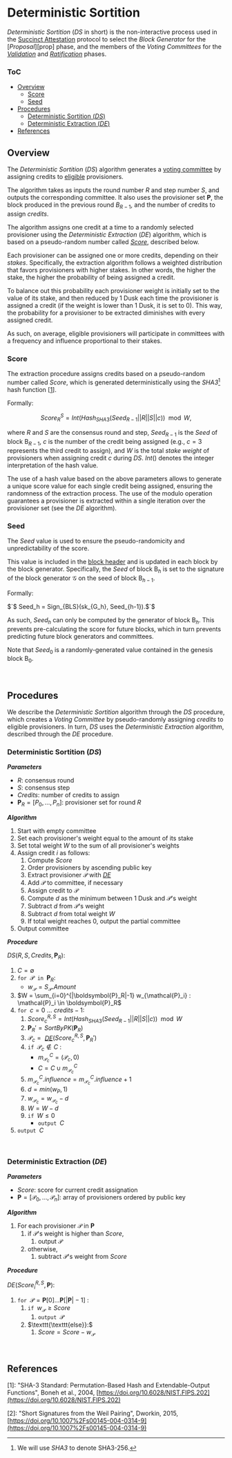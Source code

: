 <!-- TODO: Define BlockGenerator() and Committee() procedures -->

# Deterministic Sortition
*Deterministic Sortition* (*DS* in short) is the non-interactive process used in the [Succinct Attestation](consensus/README.md) protocol to select the *Block Generator* for the [*Proposal*][prop] phase, and the members of the *Voting Committees* for the [*Validation*][val] and [*Ratification*][rat] phases.

### ToC
- [Overview](#overview)
  - [Score](#score)
  - [Seed](#seed)
- [Procedures](#procedures)
  - [Deterministic Sortition (*DS*)](#deterministic-sortition-ds)
  - [Deterministic Extraction (*DE*)](#deterministic-extraction-de)
- [References](#references)


## Overview
The *Deterministic Sortition* ($DS$) algorithm generates a [voting committee][com] by assigning credits to [eligible](consensus/README.md#provisioners-and-stakes) provisioners.

The algorithm takes as inputs the round number $R$ and step number $S$, and outputs the corresponding committee.
It also uses the provisioner set $\boldsymbol{P}$, the block produced in the previous round ${B}_{R-1}$, and the number of credits to assign $credits$.

The algorithm assigns one credit at a time to a randomly selected provisioner using the *Deterministic Extraction* ($DE$) algorithm, which is based on a pseudo-random number called [*Score*](#score), described below.

Each provisioner can be assigned one or more credits, depending on their *stakes*. Specifically, the extraction algorithm follows a weighted distribution that favors provisioners with higher stakes. In other words, the higher the stake, the higher the probability of being assigned a credit.

To balance out this probability each provisioner weight is initially set to the value of its stake, and then reduced by 1 Dusk each time the provisioner is assigned a credit (if the weight is lower than 1 Dusk, it is set to 0). This way, the probability for a provisioner to be extracted diminishes with every assigned credit.

As such, on average, eligible provisioners will participate in committees with a frequency and influence proportional to their stakes.


### Score
The extraction procedure assigns credits based on a pseudo-random number called *Score*, which is generated deterministically using the *SHA3*[^1] hash function [[1](#references)].
<!-- TODO: mv SHA3 ref to main README or crypto readme -->

Formally:

$$ Score_{R}^{S} = Int( Hash_{SHA3}( Seed_{R-1}||R||S||c ) ) \mod W,$$

where $R$ and $S$ are the consensus round and step, $Seed_{R-1}$ is the $Seed$ of block $\mathsf{B}_{R-1}$, $c$ is the number of the credit being assigned (e.g., $c=3$ represents the third credit to assign), and $W$ is the total *stake weight* of provisioners when assigning credit $c$ during $DS$. $Int()$ denotes the integer interpretation of the hash value.

The use of a hash value based on the above parameters allows to generate a unique score value for each single credit being assigned, ensuring the randomness of the extraction process.
The use of the modulo operation guarantees a provisioner is extracted within a single iteration over the provisioner set (see the $DE$ algorithm).


### Seed
The *Seed* value is used to ensure the pseudo-randomicity and unpredictability of the score.

This value is included in the [block header][bh] and is updated in each block by the block generator. 
Specifically, the $Seed$ of block $`\mathsf{B}_h`$ is set to the signature of the block generator $\mathcal{G}$ on the seed of block $`\mathsf{B}_{h-1}`$.

Formally: 

$`$ Seed_h = Sign_{BLS}(sk_{G_h}, Seed_{h-1}).$`$

As such, $Seed_h$ can only be computed by the generator of block $\mathsf{B}_h$. This prevents pre-calculating the score for future blocks, which in turn prevents predicting future block generators and committees.

Note that $Seed_0$ is a randomly-generated value contained in the genesis block $\mathsf{B}_0$.

<p><br></p>

## Procedures
We describe the *Deterministic Sortition* algorithm through the $DS$ procedure, which creates a *Voting Committee* by pseudo-randomly assigning *credits* to eligible provisioners. In turn, $DS$ uses the *Deterministic Extraction* algorithm, described through the $DE$ procedure.

### Deterministic Sortition (*DS*)

***Parameters***

 - $R$: consensus round
 - $S$: consensus step
 - $Credits$: number of credits to assign
 - $\boldsymbol{P}_R = [P_0,\dots,P_n]$: provisioner set for round $R$

***Algorithm***

1. Start with empty committee
2. Set each provisioner's weight equal to the amount of its stake
3. Set total weight $W$ to the sum of all provisioner's weights
4. Assign credit $i$ as follows:
   1. Compute $Score$
   2. Order provisioners by ascending public key
   3. Extract provisioner $\mathcal{P}$ with [*DE*][de]
   4. Add $\mathcal{P}$ to committee, if necessary
   5. Assign credit to $\mathcal{P}$
   6. Compute $d$ as the minimum between $1$ Dusk and $\mathcal{P}$'s weight
   7. Subtract $d$ from $\mathcal{P}$'s weight
   8. Subtract $d$ from total weight $W$
   9. If total weight reaches 0, output the partial committee
5. Output committee

***Procedure***

$DS(R, S, Credits, \boldsymbol{P}_R)$:
1. $C = \emptyset$
2. $\texttt{for } \mathcal{P} \texttt{ in } \boldsymbol{P}_R :$
   - $w_\mathcal{P} = S_\mathcal{P}.Amount$
3. $`W = \sum_{i=0}^{|\boldsymbol{P}_R|-1} w_{\mathcal{P}_i} : \mathcal{P}_i \in \boldsymbol{P}_R`$
4. $\texttt{for } c = 0\text{ }\dots\text{ }credits{-}1$:
   1. $Score_c^{R,S} = Int(Hash_{SHA3}( Seed_{R-1}||R||S||c)) \mod W$
   2. $\boldsymbol{P}_R' = SortByPK(\boldsymbol{P}_R)$
   3. $\mathcal{P}_c = \text{ }$[*DE*][de]$(Score_c^{R,S}, \boldsymbol{P}_R')$
   4. $\texttt{if } \mathcal{P}_c \notin C$ : 
       - $m_{\mathcal{P}_c}^C = (\mathcal{P}_c,0)$ 
       - $C = C \cup m_{\mathcal{P}_c}^C$
   5. $m_{\mathcal{P}_c}^C.influence = m_{\mathcal{P}_c}^C.influence+1$
   6. $d = min(w_{P},1)$
   7. $w_{\mathcal{P}_c} = w_{\mathcal{P}_c} - d$
   8. $W = W - d$
   9.  $\texttt{if } W \le 0$
       - $\texttt{output } C$
5. $\texttt{output } C$

<p><br></p>

### Deterministic Extraction (*DE*)

***Parameters***
 - $Score$: score for current credit assignation
 - $\boldsymbol{P} = [\mathcal{P}_0,\dots,\mathcal{P}_n]$: array of provisioners ordered by public key

***Algorithm***
  1. For each provisioner $\mathcal{P}$ in $\boldsymbol{P}$
     1. if $\mathcal{P}$'s weight is higher than $Score$, 
        1. output $\mathcal{P}$
     2. otherwise, 
        1. subtract $\mathcal{P}$'s weight from $Score$

***Procedure***

$`DE(Score_i^{R,S}, \boldsymbol{P})`$:
  1. $\texttt{for }  \mathcal{P} = \boldsymbol{P}[0] \dots \boldsymbol{P}[|\boldsymbol{P}|-1]$ :
     1. $\texttt{if } w_\mathcal{P} \ge Score$
        1. $\texttt{output } \mathcal{P}$
     2. $\texttt{\texttt{else}}:$
        1. $Score = Score - w_\mathcal{P}$

<!-- Note that the outer $loop$ means that if the $for$ loop ends (i.e. no provisioner was extracted), it starts over with $j=0$. -->

<p><br></p>



<!----------------------- REFERENCES ----------------------->
## References
<!-- TODO: mv to Consensus README. SHA3 is also used for the block header -->
<a name="rsha3"></a>
[1]: "SHA-3 Standard: Permutation-Based Hash and Extendable-Output Functions", Boneh et al., 2004, [https://doi.org/10.6028/NIST.FIPS.202](https://doi.org/10.6028/NIST.FIPS.202)

[2]: "Short Signatures from the Weil Pairing", Dworkin, 2015, [https://doi.org/10.1007%2Fs00145-004-0314-9](https://doi.org/10.1007%2Fs00145-004-0314-9)


<!----------------------- FOOTNOTES ----------------------->

[^1]: We will use *SHA3* to denote SHA3-256.

<!------------------------- LINKS ------------------------->
<!-- https://github.com/dusk-network/dusk-protocol/tree/main/consensus/sortition/README.md  -->
[dsa]: #algorithm
[de]: #deterministic-extraction-de

<!-- Blockchain -->
[bh]:  https://github.com/dusk-network/dusk-protocol/tree/main/blockchain/README.md#blockheader
<!-- Consensus -->
[cp]:  https://github.com/dusk-network/dusk-protocol/tree/main/README.md#consensus-parameters

[val]: https://github.com/dusk-network/dusk-protocol/tree/main/consensus/validation/README.md
[rat]: https://github.com/dusk-network/dusk-protocol/tree/main/consensus/ratification/README.md

[com]: https://github.com/dusk-network/dusk-protocol/tree/main/consensus/basics/README.md#voting-committees